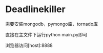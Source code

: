 Deadlinekiller
==============

需要安装mongodb，pymongo库，tornado库

直接在主文件下运行python main.py即可

浏览器访问[host]:8888
